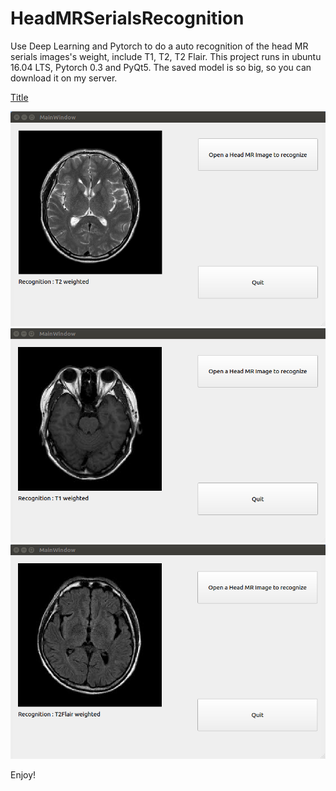 # HeadMRSerialsRecognition
Use Deep Learning and Pytorch to do a auto recognition of the head MR serials images's weight, include T1, T2, T2 Flair.
This project runs in ubuntu 16.04 LTS, Pytorch 0.3 and PyQt5. The saved model is so big, so you can download it on my server.

[Title](http://www.douruixin.com/download/mr_serials_recognition_params.pkl)

![image](https://github.com/douruixin/HeadMRSerialsRecognition/raw/master/images/1.png)
![image](https://github.com/douruixin/HeadMRSerialsRecognition/raw/master/images/2.png)
![image](https://github.com/douruixin/HeadMRSerialsRecognition/raw/master/images/3.png)

Enjoy!
